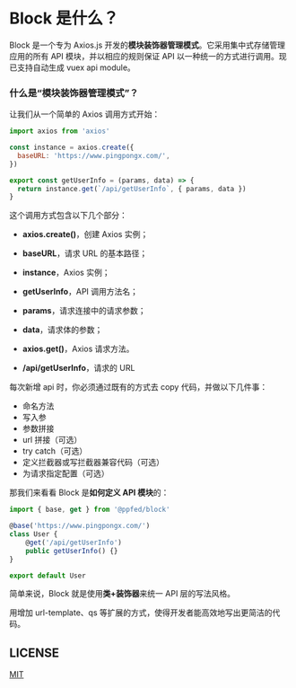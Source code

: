 # Block 是什么？

Block 是一个专为 Axios.js 开发的**模块装饰器管理模式**。它采用集中式存储管理应用的所有 API 模块，并以相应的规则保证 API 以一种统一的方式进行调用。现已支持自动生成 vuex api module。

### 什么是“模块装饰器管理模式”？

让我们从一个简单的 Axios 调用方式开始：

```js
import axios from 'axios'

const instance = axios.create({
  baseURL: 'https://www.pingpongx.com/',
})

export const getUserInfo = (params, data) => {
  return instance.get(`/api/getUserInfo`, { params, data })
}
```

这个调用方式包含以下几个部分：

- **axios.create()**，创建 Axios 实例；
- **baseURL**，请求 URL 的基本路径；
- **instance**，Axios 实例；

- **getUserInfo**，API 调用方法名；
- **params**，请求连接中的请求参数；
- **data**，请求体的参数；
- **axios.get()**，Axios 请求方法。
- **/api/getUserInfo**，请求的 URL

每次新增 api 时，你必须通过既有的方式去 copy 代码，并做以下几件事：

- 命名方法
- 写入参
- 参数拼接
- url 拼接（可选）
- try catch（可选）
- 定义拦截器或写拦截器兼容代码（可选）
- 为请求指定配置（可选）

那我们来看看 Block 是**如何定义 API 模块**的：

```js
import { base, get } from '@ppfed/block'

@base('https://www.pingpongx.com/')
class User {
    @get('/api/getUserInfo')
    public getUserInfo() {}
}

export default User
```

简单来说，Block 就是使用**类+装饰器**来统一 API 层的写法风格。

用增加 url-template、qs 等扩展的方式，使得开发者能高效地写出更简洁的代码。

## LICENSE

[MIT](https://github.com/PingPong-FED/block/blob/master/LICENSE)
